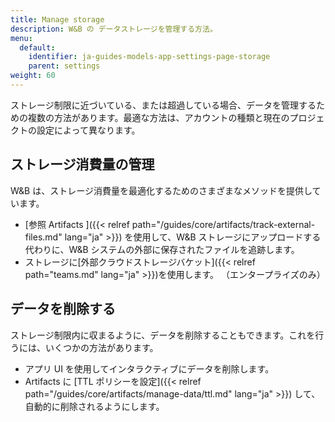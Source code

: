 ```yaml
---
title: Manage storage
description: W&B の データストレージを管理する方法。
menu:
  default:
    identifier: ja-guides-models-app-settings-page-storage
    parent: settings
weight: 60
---
```


ストレージ制限に近づいている、または超過している場合、データを管理するための複数の方法があります。最適な方法は、アカウントの種類と現在のプロジェクトの設定によって異なります。

## ストレージ消費量の管理
W&B は、ストレージ消費量を最適化するためのさまざまなメソッドを提供しています。

- [参照 Artifacts ]({{< relref path="/guides/core/artifacts/track-external-files.md" lang="ja" >}}) を使用して、W&B ストレージにアップロードする代わりに、W&B システムの外部に保存されたファイルを追跡します。
- ストレージに[外部クラウドストレージバケット]({{< relref path="teams.md" lang="ja" >}})を使用します。 （エンタープライズのみ）

## データを削除する
ストレージ制限内に収まるように、データを削除することもできます。これを行うには、いくつかの方法があります。

- アプリ UI を使用してインタラクティブにデータを削除します。
- Artifacts に [TTL ポリシーを設定]({{< relref path="/guides/core/artifacts/manage-data/ttl.md" lang="ja" >}}) して、自動的に削除されるようにします。

